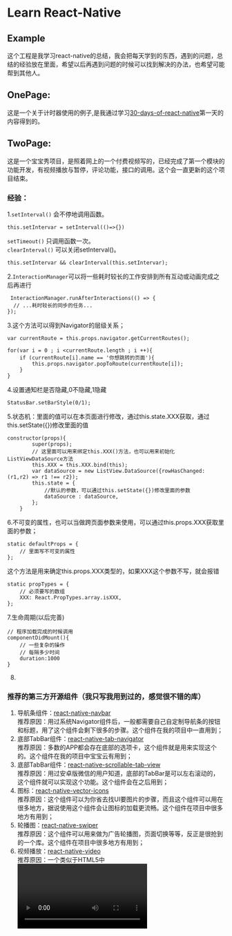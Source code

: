 # Learn React-Native
## Example
这个工程是我学习react-native的总结，我会把每天学到的东西，遇到的问题，总结的经验放在里面，希望以后再遇到问题的时候可以找到解决的办法，也希望可能帮到其他人。
## OnePage:
这是一个关于计时器使用的例子,是我通过学习[30-days-of-react-native](https://github.com/fangwei716/30-days-of-react-native)第一天的内容得到的。
## TwoPage:
这是一个宝宝秀项目，是照着网上的一个付费视频写的，已经完成了第一个模块的功能开发，有视频播放与暂停，评论功能，接口的调用。这个会一直更新的这个项目结束。
### 经验：
1.`setInterval()`    会不停地调用函数。

```
this.setIntervar = setInterval(()=>{}) 
``` 
   `setTimeout()`     只调用函数一次。  
   `clearInterval()`  可以关闭setInterval()。  
    
```
this.setIntervar && clearInterval(this.setIntervar);
``` 

2.`InteractionManager`可以将一些耗时较长的工作安排到所有互动或动画完成之后再进行
 
```  
 InteractionManager.runAfterInteractions(() => {
  // ...耗时较长的同步的任务...
});
```

3.这个方法可以得到Navigator的层级关系；  

```  
var currentRoute = this.props.navigator.getCurrentRoutes(); 
```
```
for(var i = 0 ; i <currentRoute.length ; i ++){
    if (currentRoute[i].name == '你想跳转的页面'){
        this.props.navigator.popToRoute(currentRoute[i]);
    }
}
```
4.设置通知栏是否隐藏,0不隐藏,1隐藏

```
StatusBar.setBarStyle(0/1);
```
5.状态机：里面的值可以在本页面进行修改，通过this.state.XXX获取，通过this.setState({})修改里面的值

```
constructor(props){
        super(props);
        // 这里面可以用来绑定this.XXX()方法，也可以用来初始化ListViewDataSource方法
        this.XXX = this.XXX.bind(this);
        var dataSource = new ListView.DataSource({rowHasChanged:(r1,r2) => r1 !== r2});
        this.state = {
            //默认的参数，可以通过this.setState({})修改里面的参数
            dataSource : dataSource,
        };
    }
```
6.不可变的属性，也可以当做跨页面参数来使用，可以通过this.props.XXX获取里面的参数；

```
static defaultProps = {
    // 里面写不可变的属性
};
```
这个方法是用来确定this.props.XXX类型的，如果XXX这个参数不写，就会报错

```
static propTypes = {
    // 必须要写的数组
    XXX: React.PropTypes.array.isXXX,
};
```
7.生命周期(以后完善)

```
// 程序加载完成的时候调用
componentDidMount(){
    // 一些复杂的操作
    // 每隔多少时间
    duration:1000
}
```
8.

### 推荐的第三方开源组件（我只写我用到过的，感觉很不错的库）
1. 导航条组件：[react-native-navbar](https://github.com/react-native-community/react-native-navbar)  
推荐原因：用过系统Navigator组件后，一般都需要自己自定制导航条的按钮和标题，用了这个组件会剩下很多的步骤。这个组件在我的项目中一直用到；
2. 底部TabBar组件：[react-native-tab-navigator](https://github.com/exponentjs/react-native-tab-navigator)  
推荐原因：多数的APP都会存在底部的选项卡，这个组件就是用来实现这个的。这个组件在我的项目中宝宝云有用到；
3. 底部TabBar组件：[react-native-scrollable-tab-view](https://github.com/skv-headless/react-native-scrollable-tab-view)  
推荐原因：用过安卓版微信的用户知道，底部的TabBar是可以左右滚动的，这个组件就可以实现这个功能。这个组件会在之后用到；
4. 图标：[react-native-vector-icons](https://github.com/oblador/react-native-vector-icons)  
推荐原因：这个组件可以为你省去找UI要图片的步骤，而且这个组件可以用在很多地方，据说使用这个组件会让图标的加载更流畅。这个组件在项目中很多地方有用到；
5. 轮播图：[react-native-swiper](react-native-swiper)  
推荐原因：这个组件可以用来做为广告轮播图，页面切换等等，反正是很抢到的一个库。这个组件在项目中很多地方有用到；
6. 视频播放：[react-native-video](http://serve.3ezy.com/github.com/brentvatne/react-native-video/)  
推荐原因：一个类似于HTML5中<Video>标签的视频播放器，反正是很不错的

